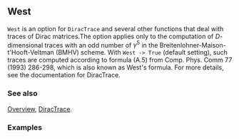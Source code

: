 ## West

`West` is an option for `DiracTrace` and several other functions that deal with traces of Dirac matrices.The option applies only to the computation of $D$-dimensional traces with an odd number of $\gamma ^5$ in the Breitenlohner-Maison-t'Hooft-Veltman (BMHV) scheme. With `West -> True` (default setting), such traces are computed according to formula  (A.5) from Comp. Phys. Comm 77 (1993) 286-298, which is also known as West's formula. For more details, see the documentation for DiracTrace.

### See also

[Overview](Extra/FeynCalc.md), [DiracTrace](DiracTrace.md).

### Examples

